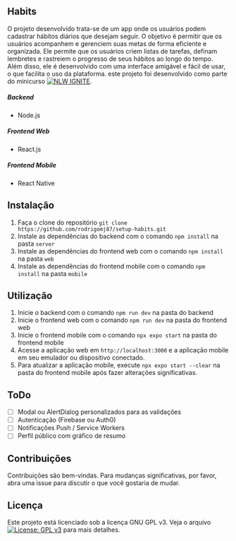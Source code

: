 ## Habits
O projeto desenvolvido trata-se de um app onde os usuários podem cadastrar hábitos  diários que desejam seguir. O objetivo é permitir que os usuários acompanhem e gerenciem suas metas de forma eficiente e organizada. Ele permite que os usuários criem listas de tarefas, definam lembretes e rastreiem o progresso de seus hábitos ao longo do tempo. Além disso, ele é desenvolvido com uma interface amigável e fácil de usar, o que facilita o uso da plataforma. este projeto foi desenvolvido como parte do minicurso [![NLW IGNITE](https://app.rocketseat.com.br/_next/image?url=https%3A%2F%2Fmedia.graphassets.com%2FTJjyz161SxSZrjeRMRqn&w=256&q=75)](https://app.rocketseat.com.br/ignite).

##### Backend
- Node.js

##### Frontend Web
- React.js

##### Frontend Mobile
- React Native

## Instalação
1. Faça o clone do repositório `git clone https://github.com/rodrigomj87/setup-habits.git
`
2. Instale as dependências do backend com o comando `npm install` na pasta `server`
3. Instale as dependências do frontend web com o comando `npm install` na pasta `web`
4. Instale as dependências do frontend mobile com o comando `npm install` na pasta `mobile`

## Utilização
1. Inicie o backend com o comando `npm run dev` na pasta do backend
2. Inicie o frontend web com o comando `npm run dev` na pasta do frontend web
3. Inicie o frontend mobile com o comando `npx expo start` na pasta do frontend mobile
4. Acesse a aplicação web em `http://localhost:3000` e a aplicação mobile em seu emulador ou dispositivo conectado.
5. Para atualizar a aplicação mobile, execute `npx expo start --clear` na pasta do frontend mobile após fazer alterações significativas.

## ToDo
- [ ] Modal ou AlertDialog personalizados para as validações
- [ ] Autenticação (Firebase ou Auth0)
- [ ] Notificações Push / Service Workers
- [ ] Perfil público com gráfico de resumo
  
## Contribuições
Contribuições são bem-vindas. Para mudanças significativas, por favor, abra uma issue para discutir o que você gostaria de mudar.

## Licença
Este projeto está licenciado sob a licença GNU GPL v3. Veja o arquivo [![License: GPL v3](https://img.shields.io/badge/License-GPLv3-blue.svg)](https://www.gnu.org/licenses/gpl-3.0) para mais detalhes.

